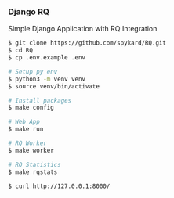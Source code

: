 ### Django RQ

Simple Django Application with RQ Integration

```bash
$ git clone https://github.com/spykard/RQ.git
$ cd RQ
$ cp .env.example .env

# Setup py env
$ python3 -m venv venv
$ source venv/bin/activate

# Install packages
$ make config

# Web App
$ make run

# RQ Worker
$ make worker

# RQ Statistics
$ make rqstats

$ curl http://127.0.0.1:8000/
```